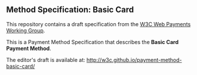 ## Method Specification: Basic Card

This repository contains a draft specification from the [W3C Web Payments Working Group](https://www.w3.org/Payments/WG/).

This is a Payment Method Specification that describes the __Basic Card Payment Method__.

The editor's draft is available at: http://w3c.github.io/payment-method-basic-card/
